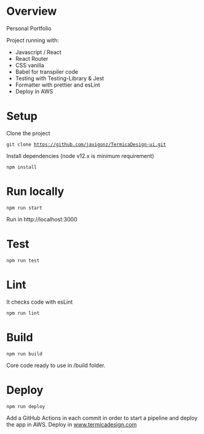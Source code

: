 # Overview

Personal Portfolio

Project running with:

- Javascript / React
- React Router
- CSS vanilla
- Babel for transpiler code
- Testing with Testing-Library & Jest
- Formatter with prettier and esLint
- Deploy in AWS

# Setup

Clone the project

<code>git clone https://github.com/javigonz/TermicaDesign-ui.git
</code>

Install dependencies (node v12.x is minimum requirement)

<code>npm install</code>

# Run locally

<code>npm run start</code>

Run in http://localhost:3000

# Test

<code>npm run test</code>

# Lint

It checks code with esLint

<code>npm run lint</code>

# Build

<code>npm run build</code>

Core code ready to use in /build folder.

# Deploy

<code>npm run deploy</code>

Add a GitHub Actions in each commit in order to start a pipeline and deploy the app in AWS.
Deploy in www.termicadesign.com

